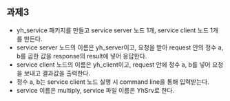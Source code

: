 ## 과제3
- yh_service 패키지를 만들고 service server 노드 1개, service client 노드 1개를 만든다.
- service server 노드의 이름은 yh_server이고, 요청을 받아 request 안의 정수 a, b를 곱한 값을 response의 result에 넣어 응답한다.
- service client 노드의 이름은 yh_client이고, request 안에 정수 a, b를 넣어 요청을 보내고 결과값을 출력한다.
- 정수 a, b는 service client 노드 실행 시 command line을 통해 입력받는다.
- service 이름은 multiply, service 파일 이름은 YhSrv로 한다.